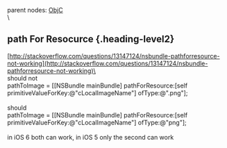 parent nodes: [ObjC](ObjC.html)\
\

path For Resocurce {.heading-level2}
------------------

[http://stackoverflow.com/questions/13147124/nsbundle-pathforresource-not-working](http://stackoverflow.com/questions/13147124/nsbundle-pathforresource-not-working)\
 \
 should not\
 pathToImage = [[NSBundle mainBundle] pathForResource:[self
primitiveValueForKey:@"cLocalImageName"] ofType:@".png"];\
 \
 should\
 pathToImage = [[NSBundle mainBundle] pathForResource:[self
primitiveValueForKey:@"cLocalImageName"] ofType:@"png"];\
 \
 in iOS 6 both can work, in iOS 5 only the second can work
